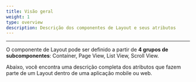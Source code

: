 ```yaml
---
title: Visão geral
weight: 1
type: overview
description: Descrição dos componentes de Layout e seus atributos
---
```


---

O componente de Layout pode ser definido a partir de **4 grupos de subcomponentes**: Container, Page View, List View, Scroll View.  

Abaixo, você encontra uma descrição completa dos atributos que fazem parte de um Layout dentro de uma aplicação mobile ou web.
